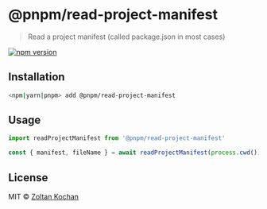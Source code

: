 # @pnpm/read-project-manifest

> Read a project manifest (called package.json in most cases)

<!--@shields('npm')-->
[![npm version](https://img.shields.io/npm/v/@pnpm/read-project-manifest.svg)](https://www.npmjs.com/package/@pnpm/read-project-manifest)
<!--/@-->

## Installation

```sh
<npm|yarn|pnpm> add @pnpm/read-project-manifest
```

## Usage

```ts
import readProjectManifest from '@pnpm/read-project-manifest'

const { manifest, fileName } = await readProjectManifest(process.cwd())
```

## License

MIT © [Zoltan Kochan](https://www.kochan.io/)
